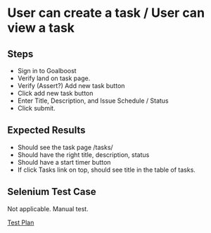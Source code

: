 <link rel="stylesheet" type="text/css" href="../testplan.css">

User can create a task / User can view a task
=============================================

Steps
-----

* Sign in to Goalboost
* Verify land on task page.
* Verify (Assert?) Add new task button
* Click add new task button
* Enter Title, Description, and Issue Schedule / Status
* Click submit.

Expected Results
----------------

* Should see the task page /tasks/<someId>
* Should have the right title, description, status
* Should have a start timer button
* If click Tasks link on top, should see title in the table of tasks.

Selenium Test Case
-------------------

Not applicable.  Manual test.

[Test Plan](TestPlan.html)
